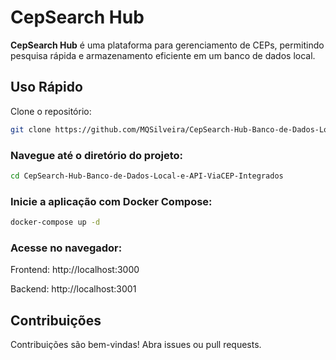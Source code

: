# CepSearch Hub

**CepSearch Hub** é uma plataforma para gerenciamento de CEPs, permitindo pesquisa rápida e armazenamento eficiente em um banco de dados local.

## Uso Rápido

Clone o repositório:
```bash
git clone https://github.com/MQSilveira/CepSearch-Hub-Banco-de-Dados-Local-e-API-ViaCEP-Integrados.git
```

### Navegue até o diretório do projeto:
```bash
cd CepSearch-Hub-Banco-de-Dados-Local-e-API-ViaCEP-Integrados
```

### Inicie a aplicação com Docker Compose:
```bash
docker-compose up -d
```

### Acesse no navegador:

<p>Frontend: http://localhost:3000</p>
<p>Backend: http://localhost:3001</p>

## Contribuições
Contribuições são bem-vindas! Abra issues ou pull requests.
